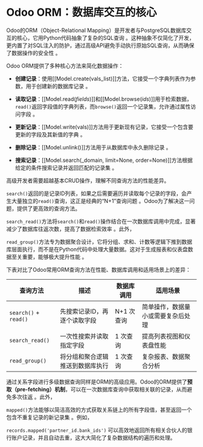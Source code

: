 # Odoo ORM：数据库交互的核心
Odoo的ORM（Object-Relational Mapping）是开发者与PostgreSQL数据库交互的核心，它用Python代码抽象了复杂的SQL查询 。这种抽象不仅简化了开发，更内置了对SQL注入的防护，通过高级API避免手动执行原始SQL查询，从而确保了数据操作的安全性 。  

Odoo ORM提供了多种核心方法来简化数据操作：

- **创建记录**：使用[[Model.create(vals_list)]]方法，它接受一个字典列表作为参数，用于创建新的数据库记录 。  
    
- **读取记录**：[[Model.read(_fields_)]]和[[Model.browse(_ids_)]]用于检索数据，`read()`返回字段值的字典列表，而`browse()`返回一个记录集，允许通过属性访问字段 。  
    
- **更新记录**：[[Model.write(vals)]]方法用于更新现有记录，它接受一个包含要更新的字段及其新值的字典 。  
    
- **删除记录**：[[Model.unlink()]]方法用于从数据库中永久删除记录 。  
    
- **搜索记录**：[[Model.search(_domain, limit=None, order=None)]]方法根据给定的条件搜索记录并返回匹配的记录集 。  
    

高级开发者需要超越基本CRUD操作，理解不同查询方法的性能差异。

`search()`返回的是记录ID列表，如果之后需要遍历并读取每个记录的字段，会产生大量独立的`read()`查询，这正是经典的“N+1”查询问题 。Odoo为了解决这一问题，提供了更高效的查询方法。  

`search_read()`方法将`search()`和`read()`操作结合在一次数据库调用中完成，显著减少了数据库往返次数，提高了数据检索效率 。此外，  

`read_group()`方法专为数据聚合设计，它将分组、求和、计数等逻辑下推到数据库层面执行，而不是在Python代码中处理大量数据。这对于生成报表和仪表盘数据至关重要，能够极大提升性能 。  

下表对比了Odoo常用ORM查询方法在性能、数据库调用和适用场景上的差异：

|查询方法|描述|数据库调用|适用场景|
|---|---|---|---|
|`search()` + `read()`|先搜索记录ID，再逐个读取字段|N+1 次查询|简单操作，数据量小或需要复杂后处理|
|`search_read()`|一次性搜索并读取指定字段|1 次查询|提高列表视图和仪表盘性能|
|`read_group()`|将分组和聚合逻辑推送到数据库执行|1 次查询|复杂报表、数据聚合分析|


通过关系字段进行多级数据查询同样是ORM的高级应用。Odoo的ORM提供了**预取（pre-fetching）机制**，可以在一次数据库查询中获取相关联的记录，从而避免多次往返 。此外，  

`mapped()`方法能够以简洁高效的方式获取关系链上的所有字段值，甚至返回一个包含不重复记录的新记录集 。例如，  

`records.mapped('partner_id.bank_ids')` 可以高效地返回所有相关合伙人的银行账户记录，并且自动去重，这大大简化了复杂数据结构的遍历和处理。